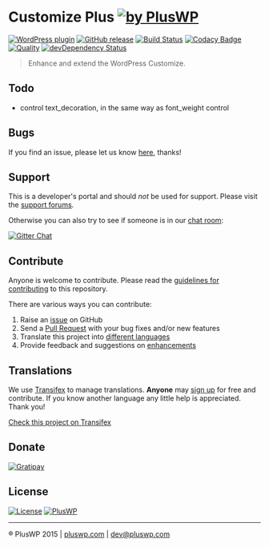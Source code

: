 # Customize Plus [![by PlusWP](https://img.shields.io/badge/by-PlusWP-lightgrey.svg?style=social)]()

[![WordPress plugin](https://img.shields.io/wordpress/plugin/v/customize-plus.svg)]()
[![GitHub release](https://img.shields.io/github/release/PlusWP/customize-plus.svg)]()
[![Build Status](https://scrutinizer-ci.com/g/PlusWP/customize-plus/badges/build.png?b=master)](https://scrutinizer-ci.com/g/PlusWP/customize-plus/build-status/master)
[![Codacy Badge](https://api.codacy.com/project/badge/d249bfc8bd0c45599c537cb59ec86cb9)](https://www.codacy.com/app/kuus/customize-plus)
[![Quality](https://scrutinizer-ci.com/g/PlusWP/customize-plus/badges/quality-score.png?b=master)](https://scrutinizer-ci.com/g/PlusWP/customize-plus/?branch=master)
[![devDependency Status](https://david-dm.org/PlusWP/customize-plus/dev-status.svg)](https://david-dm.org/PlusWP/customize-plus#info=devDependencies)

> Enhance and extend the WordPress Customize.


Todo
---------------
- control text_decoration, in the same way as font_weight control


Bugs
---------------
If you find an issue, please let us know [here](https://github.com/PlusWP/customize-plus/issues?state=open), thanks!


Support
---------------
This is a developer's portal and should _not_ be used for support. Please visit the [support forums](https://pluswp.com/support).

Otherwise you can also try to see if someone is in our [chat room](https://gitter.im/PlusWp):

[![Gitter Chat](http://img.shields.io/badge/GITTER-JOIN%20CHAT-1DCE73.svg)](https://gitter.im/PlusWp)


Contribute
---------------
Anyone is welcome to contribute. Please read the [guidelines for contributing](https://github.com/PlusWP/customize-plus/blob/master/CONTRIBUTING.md) to this repository.

There are various ways you can contribute:

1. Raise an [issue](https://github.com/PlusWP/customize-plus/issues) on GitHub
2. Send a [Pull Request](https://help.github.com/articles/creating-a-pull-request/) with your bug fixes and/or new features
3. Translate this project into [different languages](https://www.transifex.com/projects/p/customize-plus/)
4. Provide feedback and suggestions on [enhancements](https://github.com/PlusWP/customize-plus/issues?direction=desc&labels=Enhancement&page=1&sort=created&state=open)


Translations
---------------

We use [Transifex](https://www.transifex.com) to manage translations. **Anyone** may [sign up](https://www.transifex.com/signup/) for free and contribute. If you know another language any little help is appreciated. Thank you!

[Check this project on Transifex](https://www.transifex.com/PlusWP/customize-plus/)


Donate
---------------
[![Gratipay](https://img.shields.io/gratipay/PlusWP.svg)]()


License
---------------
 [![License](https://img.shields.io/badge/license-GPL--2.0%2B-blue.svg)](https://github.com/PlusWP/customize-plus--theme/blob/master/license.txt) [![PlusWP](https://img.shields.io/badge/%C2%A9PlusWP-2015-blue.svg)](http://pluswp.com)


---------------
:registered: PlusWP 2015 | [pluswp.com](http://pluswp.com) | dev@pluswp.com
